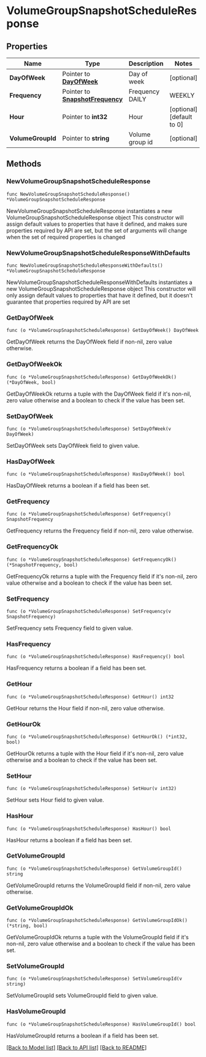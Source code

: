 # VolumeGroupSnapshotScheduleResponse

## Properties

Name | Type | Description | Notes
------------ | ------------- | ------------- | -------------
**DayOfWeek** | Pointer to [**DayOfWeek**](DayOfWeek.md) | Day of week | [optional] 
**Frequency** | Pointer to [**SnapshotFrequency**](SnapshotFrequency.md) | Frequency DAILY|WEEKLY|NONE | [optional] 
**Hour** | Pointer to **int32** | Hour | [optional] [default to 0]
**VolumeGroupId** | Pointer to **string** | Volume group id | [optional] 

## Methods

### NewVolumeGroupSnapshotScheduleResponse

`func NewVolumeGroupSnapshotScheduleResponse() *VolumeGroupSnapshotScheduleResponse`

NewVolumeGroupSnapshotScheduleResponse instantiates a new VolumeGroupSnapshotScheduleResponse object
This constructor will assign default values to properties that have it defined,
and makes sure properties required by API are set, but the set of arguments
will change when the set of required properties is changed

### NewVolumeGroupSnapshotScheduleResponseWithDefaults

`func NewVolumeGroupSnapshotScheduleResponseWithDefaults() *VolumeGroupSnapshotScheduleResponse`

NewVolumeGroupSnapshotScheduleResponseWithDefaults instantiates a new VolumeGroupSnapshotScheduleResponse object
This constructor will only assign default values to properties that have it defined,
but it doesn't guarantee that properties required by API are set

### GetDayOfWeek

`func (o *VolumeGroupSnapshotScheduleResponse) GetDayOfWeek() DayOfWeek`

GetDayOfWeek returns the DayOfWeek field if non-nil, zero value otherwise.

### GetDayOfWeekOk

`func (o *VolumeGroupSnapshotScheduleResponse) GetDayOfWeekOk() (*DayOfWeek, bool)`

GetDayOfWeekOk returns a tuple with the DayOfWeek field if it's non-nil, zero value otherwise
and a boolean to check if the value has been set.

### SetDayOfWeek

`func (o *VolumeGroupSnapshotScheduleResponse) SetDayOfWeek(v DayOfWeek)`

SetDayOfWeek sets DayOfWeek field to given value.

### HasDayOfWeek

`func (o *VolumeGroupSnapshotScheduleResponse) HasDayOfWeek() bool`

HasDayOfWeek returns a boolean if a field has been set.

### GetFrequency

`func (o *VolumeGroupSnapshotScheduleResponse) GetFrequency() SnapshotFrequency`

GetFrequency returns the Frequency field if non-nil, zero value otherwise.

### GetFrequencyOk

`func (o *VolumeGroupSnapshotScheduleResponse) GetFrequencyOk() (*SnapshotFrequency, bool)`

GetFrequencyOk returns a tuple with the Frequency field if it's non-nil, zero value otherwise
and a boolean to check if the value has been set.

### SetFrequency

`func (o *VolumeGroupSnapshotScheduleResponse) SetFrequency(v SnapshotFrequency)`

SetFrequency sets Frequency field to given value.

### HasFrequency

`func (o *VolumeGroupSnapshotScheduleResponse) HasFrequency() bool`

HasFrequency returns a boolean if a field has been set.

### GetHour

`func (o *VolumeGroupSnapshotScheduleResponse) GetHour() int32`

GetHour returns the Hour field if non-nil, zero value otherwise.

### GetHourOk

`func (o *VolumeGroupSnapshotScheduleResponse) GetHourOk() (*int32, bool)`

GetHourOk returns a tuple with the Hour field if it's non-nil, zero value otherwise
and a boolean to check if the value has been set.

### SetHour

`func (o *VolumeGroupSnapshotScheduleResponse) SetHour(v int32)`

SetHour sets Hour field to given value.

### HasHour

`func (o *VolumeGroupSnapshotScheduleResponse) HasHour() bool`

HasHour returns a boolean if a field has been set.

### GetVolumeGroupId

`func (o *VolumeGroupSnapshotScheduleResponse) GetVolumeGroupId() string`

GetVolumeGroupId returns the VolumeGroupId field if non-nil, zero value otherwise.

### GetVolumeGroupIdOk

`func (o *VolumeGroupSnapshotScheduleResponse) GetVolumeGroupIdOk() (*string, bool)`

GetVolumeGroupIdOk returns a tuple with the VolumeGroupId field if it's non-nil, zero value otherwise
and a boolean to check if the value has been set.

### SetVolumeGroupId

`func (o *VolumeGroupSnapshotScheduleResponse) SetVolumeGroupId(v string)`

SetVolumeGroupId sets VolumeGroupId field to given value.

### HasVolumeGroupId

`func (o *VolumeGroupSnapshotScheduleResponse) HasVolumeGroupId() bool`

HasVolumeGroupId returns a boolean if a field has been set.


[[Back to Model list]](../README.md#documentation-for-models) [[Back to API list]](../README.md#documentation-for-api-endpoints) [[Back to README]](../README.md)


